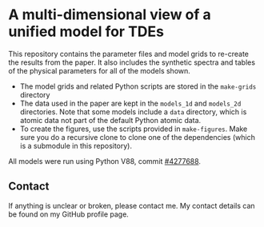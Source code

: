 # A multi-dimensional view of a unified model for TDEs

This repository contains the parameter files and model grids to re-create
the results from the paper. It also includes the synthetic spectra and tables
of the physical parameters for all of the models shown.

- The model grids and related Python scripts are stored in the `make-grids`
  directory
- The data used in the paper are kept in the `models_1d` and `models_2d`
  directories. Note that some models include a `data` directory, which is
  atomic data not part of the default Python atomic data.
- To create the figures, use the scripts provided in `make-figures`. Make sure
  you do a recursive clone to clone one of the dependencies (which is a
  submodule in this repository).

All models were run using Python V88, commit [#4277688](https://github.com/agnwinds/python/tree/4277688729ccadc43eaf49bc7f05142a6b3c355c).

## Contact

If anything is unclear or broken, please contact me. My contact details can be
found on my GitHub profile page.

